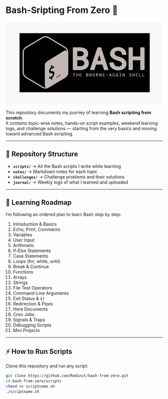 # Bash-Sripting From Zero 🚀

![Bash IMage](./Images/bash.jpg)

This repository documents my journey of learning **Bash scripting from scratch**.  
It contains topic-wise notes, hands-on script examples, weekend learning logs, and challenge solutions — starting from the very basics and moving toward advanced Bash scripting.  

---

## 📂 Repository Structure
- **`scripts/`** → All the Bash scripts I write while learning  
- **`notes/`** → Markdown notes for each topic  
- **`challenges/`** → Challenge problems and their solutions  
- **`journal/`** → Weekly logs of what I learned and uploaded  

---

## 📘 Learning Roadmap
I’m following an ordered plan to learn Bash step by step:

1. Introduction & Basics  
2. Echo, Print, Comments  
3. Variables  
4. User Input  
5. Arithmetic  
6. If-Else Statements  
7. Case Statements  
8. Loops (for, while, until)  
9. Break & Continue  
10. Functions  
11. Arrays  
12. Strings  
13. File Test Operators  
14. Command-Line Arguments  
15. Exit Status & `$?`  
16. Redirection & Pipes  
17. Here Documents  
18. Cron Jobs  
19. Signals & Traps  
20. Debugging Scripts  
21. Mini Projects  

---

## ⚡ How to Run Scripts
Clone this repository and run any script:

```bash
git clone https://github.com/Redinit/bash-from-zero.git
cd bash-from-zero/scripts
chmod +x scriptname.sh
./scriptname.sh


